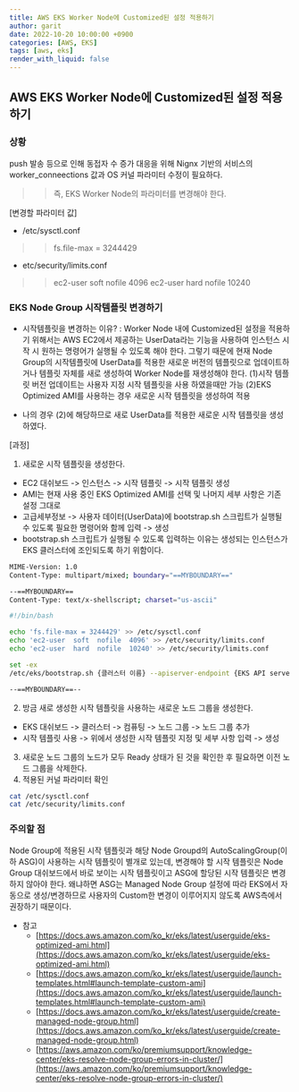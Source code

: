 ```yaml
---
title: AWS EKS Worker Node에 Customized된 설정 적용하기
author: garit
date: 2022-10-20 10:00:00 +0900
categories: [AWS, EKS]
tags: [aws, eks]
render_with_liquid: false
---
```


## AWS EKS Worker Node에 Customized된 설정 적용하기

### 상황

push 발송 등으로 인해 동접자 수 증가 대응을 위해 Nignx 기반의 서비스의 worker_conneections 값과 OS 커널 파라미터 수정이 필요하다.
>> 즉, EKS Worker Node의 파라미터를 변경해야 한다.

[변경할 파라미터 값]
- /etc/sysctl.conf
>> fs.file-max = 3244429
- etc/security/limits.conf
>> ec2-user  soft  nofile  4096
>> ec2-user  hard  nofile  10240



### EKS Node Group 시작템플릿 변경하기

- 시작템플릿을 변경하는 이유?
  : Worker Node 내에 Customized된 설정을 적용하기 위해서는 AWS EC2에서 제공하는 UserData라는 기능을 사용하여 인스턴스 시작 시 원하는 명령어가 실행될 수 있도록 해야 한다.
    그렇기 때문에 현재 Node Group의 시작템플릿에 UserData를 적용한 새로운 버전의 템플릿으로 업데이트하거나 템플릿 자체를 새로 생성하여 Worker Node를 재생성해야 한다.
    (1)시작 템플릿 버전 업데이트는 사용자 지정 시작 템플릿을 사용 하였을때만 가능
    (2)EKS Optimized AMI를 사용하는 경우 새로운 시작 템플릿을 생성하여 적용

- 나의 경우 (2)에 해당하므로 새로 UserData를 적용한 새로운 시작 템플릿을 생성하였다.

[과정]

1. 새로운 시작 템플릿을 생성한다.
- EC2 대쉬보드 -> 인스턴스 -> 시작 템플릿 -> 시작 템플릿 생성
- AMI는 현재 사용 중인 EKS Optimized AMI를 선택 및 나머지 세부 사항은 기존 설정 그대로
- 고급세부정보 -> 사용자 데이터(UserData)에 bootstrap.sh  스크립트가 실행될 수 있도록 필요한 명령어와 함께 입력 -> 생성
- bootstrap.sh 스크립트가 실행될 수 있도록 입력하는 이유는 생성되는 인스턴스가 EKS 클러스터에 조인되도록 하기 위함이다.

```bash
MIME-Version: 1.0
Content-Type: multipart/mixed; boundary="==MYBOUNDARY=="

--==MYBOUNDARY==
Content-Type: text/x-shellscript; charset="us-ascii"

#!/bin/bash

echo 'fs.file-max = 3244429' >> /etc/sysctl.conf
echo 'ec2-user  soft  nofile  4096' >> /etc/security/limits.conf
echo 'ec2-user  hard  nofile  10240' >> /etc/security/limits.conf

set -ex
/etc/eks/bootstrap.sh {클러스터 이름} --apiserver-endpoint {EKS API server endpoint}  --b64-cluster-ca {Certificate authority}

--==MYBOUNDARY==--
```

2. 방금 새로 생성한 시작 템플릿을 사용하는 새로운 노드 그룹을 생성한다.
- EKS 대쉬보드 -> 클러스터 -> 컴퓨팅 -> 노드 그룹 -> 노드 그룹 추가
- 시작 템플릿 사용 -> 위에서 생성한 시작 템플릿 지정 및 세부 사항 입력 -> 생성

3. 새로운 노드 그룹의 노드가 모두 Ready 상태가 된 것을 확인한 후 필요하면 이전 노드 그룹을 삭제한다.
4. 적용된 커널 파라미터 확인
```bash
cat /etc/sysctl.conf
cat /etc/security/limits.conf
```


### 주의할 점

Node Group에 적용된 시작 템플릿과 해당 Node Groupd의 AutoScalingGroup(이하 ASG)이 사용하는 시작 템플릿이 별개로 있는데,
변경해야 할 시작 템플릿은 Node Group 대쉬보드에서 바로 보이는 시작 템플릿이고 ASG에 할당된 시작 템플릿은 변경하지 않아야 한다.
왜냐하면 ASG는 Managed Node Group 설정에 따라 EKS에서 자동으로 생성/변경하므로 사용자의 Custom한 변경이 이루어지지 않도록 AWS측에서 권장하기 때문이다.


- 참고
  - [https://docs.aws.amazon.com/ko_kr/eks/latest/userguide/eks-optimized-ami.html](https://docs.aws.amazon.com/ko_kr/eks/latest/userguide/eks-optimized-ami.html)
  - [https://docs.aws.amazon.com/ko_kr/eks/latest/userguide/launch-templates.html#launch-template-custom-ami](https://docs.aws.amazon.com/ko_kr/eks/latest/userguide/launch-templates.html#launch-template-custom-ami)
  - [https://docs.aws.amazon.com/ko_kr/eks/latest/userguide/create-managed-node-group.html](https://docs.aws.amazon.com/ko_kr/eks/latest/userguide/create-managed-node-group.html)
  - [https://aws.amazon.com/ko/premiumsupport/knowledge-center/eks-resolve-node-group-errors-in-cluster/](https://aws.amazon.com/ko/premiumsupport/knowledge-center/eks-resolve-node-group-errors-in-cluster/)
  
